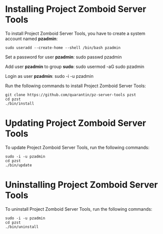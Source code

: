 # Installing Project Zomboid Server Tools
To install Project Zomboid Server Tools, you have to create a system account named **pzadmin**:

	sudo useradd --create-home --shell /bin/bash pzadmin

Set a password for user **pzadmin**:
	sudo passwd pzadmin

Add user **pzadmin** to group **sudo**:
	sudo usermod -aG sudo pzadmin

Login as user **pzadmin**:
	sudo -i -u pzadmin

Run the following commands to install Project Zomboid Server Tools:

	git clone https://github.com/quarantin/pz-server-tools pzst
	cd pzst
	./bin/install

# Updating Project Zomboid Server Tools
To update Project Zomboid Server Tools, run the following commands:

	sudo -i -u pzadmin
	cd pzst
	./bin/update

# Uninstalling Project Zomboid Server Tools
To uninstall Project Zomboid Server Tools, run the following commands:

	sudo -i -u pzadmin
	cd pzst
	./bin/uninstall
